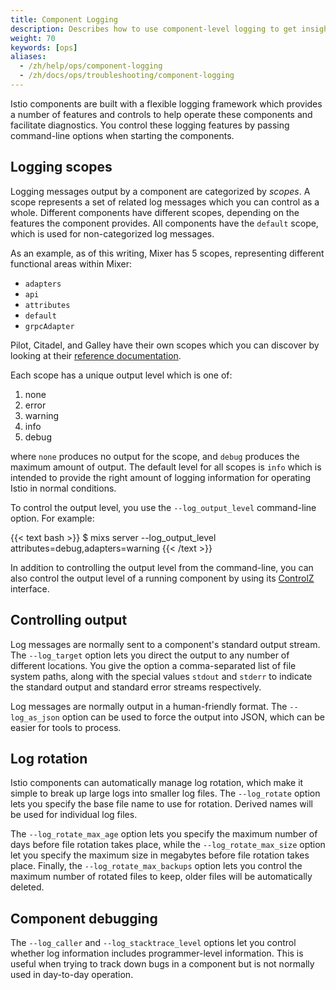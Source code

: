 ```yaml
---
title: Component Logging
description: Describes how to use component-level logging to get insights into a running component's behavior.
weight: 70
keywords: [ops]
aliases:
  - /zh/help/ops/component-logging
  - /zh/docs/ops/troubleshooting/component-logging
---
```


Istio components are built with a flexible logging framework which provides a number of features and controls to
help operate these components and facilitate diagnostics. You control these logging features by passing
command-line options when starting the components.

## Logging scopes

Logging messages output by a component are categorized by *scopes*. A scope represents a set of related log messages which
you can control as a whole. Different components have different scopes, depending on the features the component
provides. All components have the `default` scope, which is used for non-categorized log messages.

As an example, as of this writing, Mixer has 5 scopes, representing different functional areas within Mixer:

- `adapters`
- `api`
- `attributes`
- `default`
- `grpcAdapter`

Pilot, Citadel, and Galley have their own scopes which you can discover by looking at their [reference documentation](/zh/docs/reference/commands/).

Each scope has a unique output level which is one of:

1. none
1. error
1. warning
1. info
1. debug

where `none` produces no output for the scope, and `debug` produces the maximum amount of output. The default level for all scopes
is `info` which is intended to provide the right amount of logging information for operating Istio in normal conditions.

To control the output level, you use the `--log_output_level` command-line option. For example:

{{< text bash >}}
$ mixs server --log_output_level attributes=debug,adapters=warning
{{< /text >}}

In addition to controlling the output level from the command-line, you can also control the output level of a running component
by using its [ControlZ](/zh/docs/ops/diagnostic-tools/controlz) interface.

## Controlling output

Log messages are normally sent to a component's standard output stream. The `--log_target` option lets you direct the output to
any number of different locations. You give the option a comma-separated list of file system paths, along with the special
values `stdout` and `stderr` to indicate the standard output and standard error streams respectively.

Log messages are normally output in a human-friendly format. The `--log_as_json` option can be used to force the output into JSON,
which can be easier for tools to process.

## Log rotation

Istio components can automatically manage log rotation, which make it simple to break up large logs into smaller log files.
The `--log_rotate` option lets you specify the base file name to use for rotation. Derived names will be used for individual
log files.

The `--log_rotate_max_age` option lets you specify the maximum number of days before file rotation takes place, while the `--log_rotate_max_size` option
let you specify the maximum size in megabytes before file rotation takes place. Finally, the `--log_rotate_max_backups` option lets you control
the maximum number of rotated files to keep, older files will be automatically deleted.

## Component debugging

The `--log_caller` and `--log_stacktrace_level` options let you control whether log information includes
programmer-level information. This is useful when trying to track down bugs in a component but is not
normally used in day-to-day operation.
